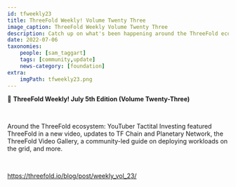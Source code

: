 ```yaml
---
id: tfweekly23
title: ThreeFold Weekly! Volume Twenty Three
image_caption: ThreeFold Weekly Volume Twenty Three
description: Catch up on what's been happening around the ThreeFold ecosystem!
date: 2022-07-06
taxonomies:
    people: [sam_taggart]
    tags: [community,update]
    news-category: [foundation]
extra:
    imgPath: tfweekly23.png
---
```


📰 **ThreeFold Weekly! July 5th Edition (Volume Twenty-Three)**

<br/>

Around the ThreeFold ecosystem: YouTuber Tactital Investing featured ThreeFold in a new video, updates to TF Chain and Planetary Network, the ThreeFold Video Gallery, a community-led guide on deploying workloads on the grid, and more.

<br/>

https://threefold.io/blog/post/weekly_vol_23/